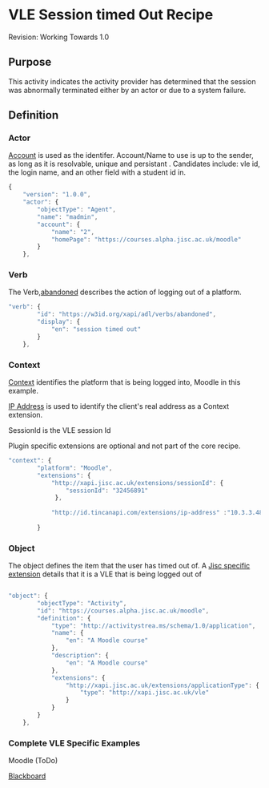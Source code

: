 # VLE Session timed Out Recipe
Revision: Working Towards 1.0

## Purpose
This activity indicates the activity provider has determined that the session was abnormally terminated either by an actor or due to a system failure.
## Definition
### Actor

[Account](/common_statements.md#actor.account) is used as the identifer.  Account/Name to use is up to the sender, as long as it is resolvable, unique and persistant . Candidates include: vle id, the login name, and an other field with a student id in.

``` Javascript
{
    "version": "1.0.0",
    "actor": {
        "objectType": "Agent",
        "name": "madmin",
        "account": {
            "name": "2",
            "homePage": "https://courses.alpha.jisc.ac.uk/moodle"
        }
    },
```

### Verb

The Verb,[abandoned](/vocabulary.md#verbs) describes the action of logging out of a platform.

``` javascript
"verb": {
        "id": "https://w3id.org/xapi/adl/verbs/abandoned",
        "display": {
            "en": "session timed out"
        }
    },
``` 

### Context
[Context](/common_statements.md#context) identifies the platform that is being logged into, Moodle in this example.

[IP Address](https://registry.tincanapi.com/#uri/extension/310) is used to identify the client's real address as a Context extension.

SessionId is the VLE session Id

Plugin specific extensions are optional and not part of the core recipe.


``` javascript
"context": {
        "platform": "Moodle",
        "extensions": {
 			"http://xapi.jisc.ac.uk/extensions/sessionId": { 
                "sessionId": "32456891"  
             },
			 
            "http://id.tincanapi.com/extensions/ip-address" :"10.3.3.48"
              
        }
```

### Object


The object defines the item that the user has timed out of.  A [Jisc specific extension](common_statements.md#jisc_extensions) details that it is a VLE that is being logged out of 
``` javascript

"object": {
        "objectType": "Activity",
        "id": "https://courses.alpha.jisc.ac.uk/moodle",
        "definition": {
            "type": "http://activitystrea.ms/schema/1.0/application",
            "name": {
                "en": "A Moodle course"
            },
            "description": {
                "en": "A Moodle course"
            },
            "extensions": {
                "http://xapi.jisc.ac.uk/extensions/applicationType": {
                    "type": "http://xapi.jisc.ac.uk/vle"
                }
            }
        }
    },
```


### Complete VLE Specific Examples
Moodle (ToDo)

[Blackboard](blackboard/loggedout.json)
